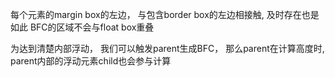 
每个元素的margin box的左边， 与包含border box的左边相接触, 及时存在也是如此
BFC的区域不会与float box重叠

为达到清楚内部浮动， 我们可以触发parent生成BFC， 那么parent在计算高度时, parent内部的浮动元素child也会参与计算